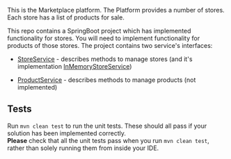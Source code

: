 This is the Marketplace platform. The Platform provides a number of stores. Each store has a list of products for sale.

This repo contains a SpringBoot project which has implemented functionality for stores. You will need to implement
functionality for products of those stores. The project contains two service's interfaces:

- [StoreService](src/main/java/dev/codescreen/marketplace/service/StoreService.java) - describes methods to manage stores (and it's implementation [InMemoryStoreService](src/main/java/dev/codescreen/marketplace/service/impl/InMemoryStoreService.java))

- [ProductService](src/main/java/dev/codescreen/marketplace/service/ProductService.java) - describes methods to manage products (not implemented)


## Tests
Run `mvn clean test` to run the unit tests. These should all pass if your solution has been implemented correctly.<br>
**Please** check that all the unit tests pass when you run `mvn clean test`, rather than solely running them from inside your IDE.

##

